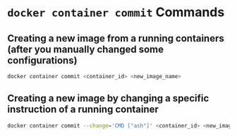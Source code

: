 # `docker container commit` Commands

## Creating a new image from a running containers (after you manually changed some configurations)

```bash
docker container commit <container_id> <new_image_name>
```

## Creating a new image by changing a specific instruction of a running container

```bash
docker container commit --change='CMD ["ash"]' <container_id> <new_image_name>
```
